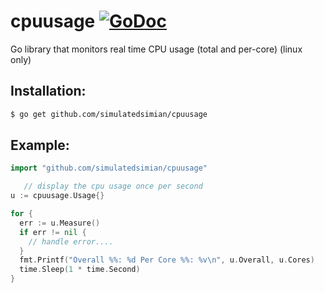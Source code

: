 # cpuusage [![GoDoc](https://godoc.org/github.com/simulatedsimian/cpuusage?status.svg)](https://godoc.org/github.com/simulatedsimian/cpuusage)

Go library that monitors real time CPU usage (total and per-core) (linux only)

## Installation:
```bash
$ go get github.com/simulatedsimian/cpuusage
```

## Example:
```go
import "github.com/simulatedsimian/cpuusage"
```
```go
   // display the cpu usage once per second
u := cpuusage.Usage{}

for {
  err := u.Measure()
  if err != nil {
    // handle error....
  }
  fmt.Printf("Overall %%: %d Per Core %%: %v\n", u.Overall, u.Cores)
  time.Sleep(1 * time.Second)
}
```
